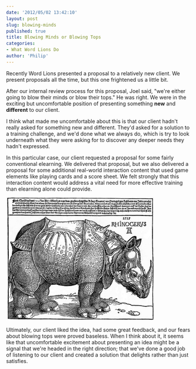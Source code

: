 ```yaml
---
date: '2012/05/02 13:42:10'
layout: post
slug: blowing-minds
published: true
title: Blowing Minds or Blowing Tops
categories:
- What Word Lions Do
author: 'Philip'
---
```


Recently Word Lions presented a proposal to a relatively new client. We present proposals all the time, but this one frightened us a little bit.

After our internal review process for this proposal, Joel said, "we're either going to blow their minds or blow their tops." He was right. We were in the exciting but uncomfortable position of presenting something **new** and **different** to our client.

I think what made me uncomfortable about this is that our client hadn't really asked for something new and different. They'd asked for a solution to a training challenge, and we'd done what we always do, which is try to look underneath what they were asking for to discover any deeper needs they hadn't expressed.

In this particular case, our client requested a proposal for some fairly conventional elearning. We delivered that proposal, but we also delivered a proposal for some additional real-world interaction content that used game elements like playing cards and a score sheet. We felt strongly that this interaction content would address a vital need for more effective training than elearning alone could provide.

<img src="/img/rhino.jpg" width="80%" />

Ultimately, our client liked the idea, had some great feedback, and our fears about blowing tops were proved baseless. When I think about it, it seems like that uncomfortable excitement about presenting an idea might be a signal that we're headed in the right direction; that we've done a good job of listening to our client and created a solution that delights rather than just satisfies.